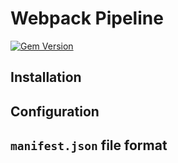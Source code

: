 # Webpack Pipeline

[![Gem Version](https://badge.fury.io/rb/webpack-pipeline.svg)](https://badge.fury.io/rb/webpack-pipeline)

## Installation

## Configuration

## `manifest.json` file format

